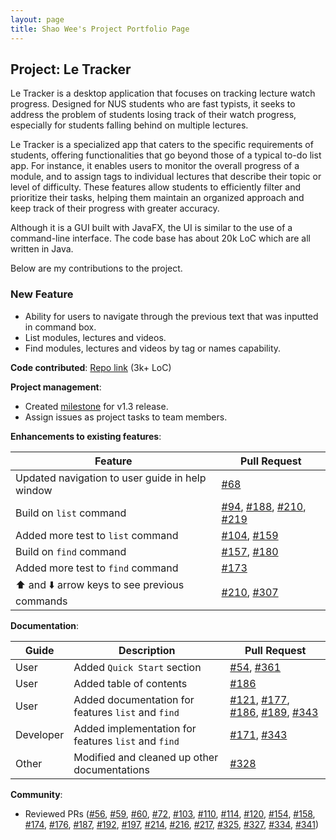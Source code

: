 ```yaml
---
layout: page
title: Shao Wee's Project Portfolio Page
---
```


## Project: Le Tracker

Le Tracker is a desktop application that focuses on tracking lecture watch progress. Designed for NUS students who are fast typists, it seeks to address the problem of students losing track of their watch progress, especially for students falling behind on multiple lectures.

Le Tracker is a specialized app that caters to the specific requirements of students, offering functionalities that go beyond those of a typical to-do list app. For instance, it enables users to monitor the overall progress of a module, and to assign tags to individual lectures that describe their topic or level of difficulty. These features allow students to efficiently filter and prioritize their tasks, helping them maintain an organized approach and keep track of their progress with greater accuracy.

Although it is a GUI built with JavaFX, the UI is similar to the use of a command-line interface. The code base has about 20k LoC which are all written in Java.

Below are my contributions to the project.

### New Feature

- Ability for users to navigate through the previous text that was inputted in command box.
- List modules, lectures and videos.
- Find modules, lectures and videos by tag or names capability.

**Code contributed**: [Repo link](https://nus-cs2103-ay2223s2.github.io/tp-dashboard/?search=&sort=groupTitle&sortWithin=title&timeframe=commit&mergegroup=&groupSelect=groupByRepos&breakdown=true&checkedFileTypes=docs~functional-code~test-code~other&since=2023-02-17&tabOpen=true&tabType=authorship&tabAuthor=shaowi&tabRepo=AY2223S2-CS2103-F10-2%2Ftp%5Bmaster%5D&authorshipIsMergeGroup=false&authorshipFileTypes=docs~functional-code~test-code~other&authorshipIsBinaryFileTypeChecked=false&authorshipIsIgnoredFilesChecked=false) (3k+ LoC)

**Project management**:

- Created [milestone](https://github.com/AY2223S2-CS2103-F10-2/tp/milestone/3?closed=1) for v1.3 release.
- Assign issues as project tasks to team members.

**Enhancements to existing features**:

| Feature                                                         | Pull Request                                                                                                                                                                                                                                             |
| --------------------------------------------------------------- | -------------------------------------------------------------------------------------------------------------------------------------------------------------------------------------------------------------------------------------------------------- |
| Updated navigation to user guide in help window                 | [\#68](https://github.com/AY2223S2-CS2103-F10-2/tp/pull/68)                                                                                                                                                                                              |
| Build on `list` command                                         | [\#94](https://github.com/AY2223S2-CS2103-F10-2/tp/pull/94), [\#188](https://github.com/AY2223S2-CS2103-F10-2/tp/pull/188), [\#210](https://github.com/AY2223S2-CS2103-F10-2/tp/pull/210), [\#219](https://github.com/AY2223S2-CS2103-F10-2/tp/pull/219) |
| Added more test to `list` command                               | [\#104](https://github.com/AY2223S2-CS2103-F10-2/tp/pull/104), [\#159](https://github.com/AY2223S2-CS2103-F10-2/tp/pull/159)                                                                                                                             |
| Build on `find` command                                         | [\#157](https://github.com/AY2223S2-CS2103-F10-2/tp/pull/157), [\#180](https://github.com/AY2223S2-CS2103-F10-2/tp/pull/180)                                                                                                                             |
| Added more test to `find` command                               | [\#173](https://github.com/AY2223S2-CS2103-F10-2/tp/pull/173)                                                                                                                                                                                            |
| :arrow_up: and :arrow_down: arrow keys to see previous commands | [\#210](https://github.com/AY2223S2-CS2103-F10-2/tp/pull/210), [\#307](https://github.com/AY2223S2-CS2103-F10-2/tp/pull/307)                                                                                                                             |

**Documentation**:

| Guide     | Description                                         | Pull Request                                                                                                                                                                                                                                                                                                              |
| --------- | --------------------------------------------------- | ------------------------------------------------------------------------------------------------------------------------------------------------------------------------------------------------------------------------------------------------------------------------------------------------------------------------- |
| User      | Added `Quick Start` section                         | [\#54](https://github.com/AY2223S2-CS2103-F10-2/tp/pull/54), [\#361](https://github.com/AY2223S2-CS2103-F10-2/tp/pull/361)                                                                                                                                                                                                |
| User      | Added table of contents                             | [\#186](https://github.com/AY2223S2-CS2103-F10-2/tp/pull/186)                                                                                                                                                                                                                                                             |
| User      | Added documentation for features `list` and `find`  | [\#121](https://github.com/AY2223S2-CS2103-F10-2/tp/pull/121), [\#177](https://github.com/AY2223S2-CS2103-F10-2/tp/pull/177), [\#186](https://github.com/AY2223S2-CS2103-F10-2/tp/pull/186), [\#189](https://github.com/AY2223S2-CS2103-F10-2/tp/pull/189), [\#343](https://github.com/AY2223S2-CS2103-F10-2/tp/pull/343) |
| Developer | Added implementation for features `list` and `find` | [\#171](https://github.com/AY2223S2-CS2103-F10-2/tp/pull/171), [\#343](https://github.com/AY2223S2-CS2103-F10-2/tp/pull/343)                                                                                                                                                                                              |
| Other     | Modified and cleaned up other documentations        | [\#328](https://github.com/AY2223S2-CS2103-F10-2/tp/pull/328)                                                                                                                                                                                                                                                             |

**Community**:

- Reviewed PRs ([\#56](https://github.com/AY2223S2-CS2103-F10-2/tp/pull/56), [\#59](https://github.com/AY2223S2-CS2103-F10-2/tp/pull/59), [\#60](https://github.com/AY2223S2-CS2103-F10-2/tp/pull/60), [\#72](https://github.com/AY2223S2-CS2103-F10-2/tp/pull/72), [\#103](https://github.com/AY2223S2-CS2103-F10-2/tp/pull/103), [\#110](https://github.com/AY2223S2-CS2103-F10-2/tp/pull/110), [\#114](https://github.com/AY2223S2-CS2103-F10-2/tp/pull/114), [\#120](https://github.com/AY2223S2-CS2103-F10-2/tp/pull/120), [\#154](https://github.com/AY2223S2-CS2103-F10-2/tp/pull/154), [\#158](https://github.com/AY2223S2-CS2103-F10-2/tp/pull/158), [\#174](https://github.com/AY2223S2-CS2103-F10-2/tp/pull/174), [\#176](https://github.com/AY2223S2-CS2103-F10-2/tp/pull/176), [\#187](https://github.com/AY2223S2-CS2103-F10-2/tp/pull/187), [\#192](https://github.com/AY2223S2-CS2103-F10-2/tp/pull/192), [\#197](https://github.com/AY2223S2-CS2103-F10-2/tp/pull/197), [\#214](https://github.com/AY2223S2-CS2103-F10-2/tp/pull/214), [\#216](https://github.com/AY2223S2-CS2103-F10-2/tp/pull/216), [\#217](https://github.com/AY2223S2-CS2103-F10-2/tp/pull/217), [\#325](https://github.com/AY2223S2-CS2103-F10-2/tp/pull/325), [\#327](https://github.com/AY2223S2-CS2103-F10-2/tp/pull/327), [\#334](https://github.com/AY2223S2-CS2103-F10-2/tp/pull/334), [\#341](https://github.com/AY2223S2-CS2103-F10-2/tp/pull/341))
